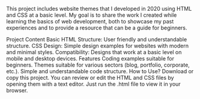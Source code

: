 This project includes website themes that I developed in 2020 using HTML and CSS at a basic level. My goal is to share the work I created while learning the basics of web development, both to showcase my past experiences and to provide a resource that can be a guide for beginners.

Project Content
Basic HTML Structure: User friendly and understandable structure.
CSS Design: Simple design examples for websites with modern and minimal styles.
Compatibility: Designs that work at a basic level on mobile and desktop devices.
Features
Coding examples suitable for beginners.
Themes suitable for various sectors (blog, portfolio, corporate, etc.).
Simple and understandable code structure.
How to Use?
Download or copy this project.
You can review or edit the HTML and CSS files by opening them with a text editor.
Just run the .html file to view it in your browser.
